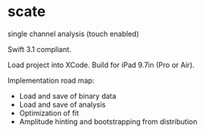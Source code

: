 # scate
single channel analysis (touch enabled)

Swift 3.1 compliant.

Load project into XCode. Build for iPad 9.7in (Pro or Air).

Implementation road map:

* Load and save of binary data
* Load and save of analysis
* Optimization of fit
* Amplitude hinting and bootstrapping from distribution

